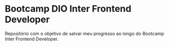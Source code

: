 # Bootcamp DIO Inter Frontend Developer

Repositório com o objetivo de salvar meu progresso ao longo do Bootcamp Inter Frontend Developer.
